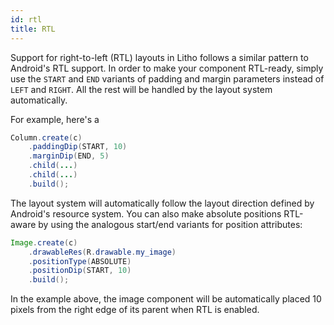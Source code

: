 ```yaml
---
id: rtl
title: RTL
---
```


Support for right-to-left (RTL) layouts in Litho follows a similar pattern to Android's RTL support. In order to make your component RTL-ready, simply use the `START` and `END` variants of padding and margin parameters instead of `LEFT` and `RIGHT`. All the rest will be handled by the layout system automatically.

For example, here's a 

```java
Column.create(c)
    .paddingDip(START, 10)
    .marginDip(END, 5)
    .child(...)
    .child(...)
    .build();
```

The layout system will automatically follow the layout direction defined by Android's resource system. You can also make absolute positions RTL-aware by using the analogous start/end variants for position attributes:

```java
Image.create(c)
    .drawableRes(R.drawable.my_image)
    .positionType(ABSOLUTE)
    .positionDip(START, 10)
    .build();
```

In the example above, the image component will be automatically placed 10 pixels from the right edge of its parent when RTL is enabled.
